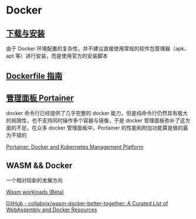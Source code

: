 # Docker

## [下载与安装](./Installation)

由于 Docker 环境配置的复杂性，并不建议直接使用常规的软件包管理器（apk、apt 等）进行安装，而是使用官方的安装脚本

## [Dockerfile 指南](./Dockerfile-guide)

## [管理面板 Portainer](./Tool-Portainer)

docker 命令行已经提供了几乎完整的 docker 能力，但是纯命令行仍然具有极大的局限性，也不支持同时操作多个容器与镜像，于是 docker 管理面板弥补了这方面的不足。在众多 docker 管理面板中，Portainer 的性能和附加功能算是做的最为不错的

[Portainer: Docker and Kubernetes Management Platform](https://www.portainer.io/)

## WASM && Docker

一个相对较新的发展方向

[Wasm workloads (Beta)](https://docs.docker.com/desktop/wasm/)

[GitHub - collabnix/wasm-docker-better-together: A Curated List of WebAssembly and Docker Resources](https://github.com/collabnix/wasm-docker-better-together)
